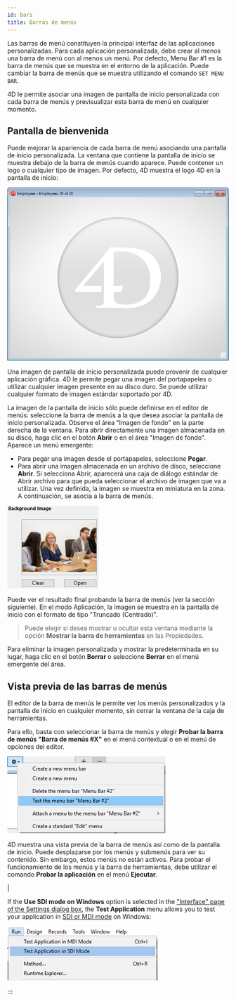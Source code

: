 ```yaml
---
id: bars
title: Barras de menús
---
```


Las barras de menú constituyen la principal interfaz de las aplicaciones personalizadas. Para cada aplicación personalizada, debe crear al menos una barra de menú con al menos un menú. Por defecto, Menu Bar #1 es la barra de menús que se muestra en el entorno de la aplicación. Puede cambiar la barra de menús que se muestra utilizando el comando `SET MENU BAR`.

4D le permite asociar una imagen de pantalla de inicio personalizada con cada barra de menús y previsualizar esta barra de menú en cualquier momento.


## Pantalla de bienvenida


Puede mejorar la apariencia de cada barra de menú asociando una pantalla de inicio personalizada. La ventana que contiene la pantalla de inicio se muestra debajo de la barra de menús cuando aparece. Puede contener un logo o cualquier tipo de imagen. Por defecto, 4D muestra el logo 4D en la pantalla de inicio:

![](../assets/en/Menus/splash1.png)

Una imagen de pantalla de inicio personalizada puede provenir de cualquier aplicación gráfica. 4D le permite pegar una imagen del portapapeles o utilizar cualquier imagen presente en su disco duro. Se puede utilizar cualquier formato de imagen estándar soportado por 4D.

La imagen de la pantalla de inicio sólo puede definirse en el editor de menús: seleccione la barra de menús a la que desea asociar la pantalla de inicio personalizada. Observe el área "Imagen de fondo" en la parte derecha de la ventana. Para abrir directamente una imagen almacenada en su disco, haga clic en el botón **Abrir** o en el área "Imagen de fondo". Aparece un menú emergente:
- Para pegar una imagen desde el portapapeles, seleccione **Pegar**.
- Para abrir una imagen almacenada en un archivo de disco, seleccione **Abrir**. Si selecciona Abrir, aparecerá una caja de diálogo estándar de Abrir archivo para que pueda seleccionar el archivo de imagen que va a utilizar. Una vez definida, la imagen se muestra en miniatura en la zona. A continuación, se asocia a la barra de menús.

![](../assets/en/Menus/splash2.png)

Puede ver el resultado final probando la barra de menús (ver la sección siguiente). En el modo Aplicación, la imagen se muestra en la pantalla de inicio con el formato de tipo "Truncado (Centrado)".

> Puede elegir si desea mostrar u ocultar esta ventana mediante la opción **Mostrar la barra de herramientas** en las Propiedades.

Para eliminar la imagen personalizada y mostrar la predeterminada en su lugar, haga clic en el botón **Borrar** o seleccione **Borrar** en el menú emergente del área.


## Vista previa de las barras de menús

El editor de la barra de menús le permite ver los menús personalizados y la pantalla de inicio en cualquier momento, sin cerrar la ventana de la caja de herramientas.

Para ello, basta con seleccionar la barra de menús y elegir **Probar la barra de menús "Barra de menús #X"** en el menú contextual o en el menú de opciones del editor.

![](../assets/en/Menus/splash3.png)

4D muestra una vista previa de la barra de menús así como de la pantalla de inicio. Puede desplazarse por los menús y submenús para ver su contenido. Sin embargo, estos menús no están activos. Para probar el funcionamiento de los menús y la barra de herramientas, debe utilizar el comando **Probar la aplicación** en el menú **Ejecutar**.

|

If the **Use SDI mode on Windows** option is selected in the ["Interface" page of the Settings dialog box](../settings/interface.md#display-windows), the **Test Application** menu allows you to test your application in [SDI or MDI mode](sdi/md) on Windows:

![](../assets/en/settings/sdi-mdi.png)

:::
